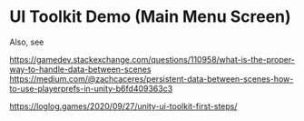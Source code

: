 # UI Toolkit Demo (Main Menu Screen)

Also, see

https://gamedev.stackexchange.com/questions/110958/what-is-the-proper-way-to-handle-data-between-scenes
https://medium.com/@zachcaceres/persistent-data-between-scenes-how-to-use-playerprefs-in-unity-b6fd409363c3

https://loglog.games/2020/09/27/unity-ui-toolkit-first-steps/
